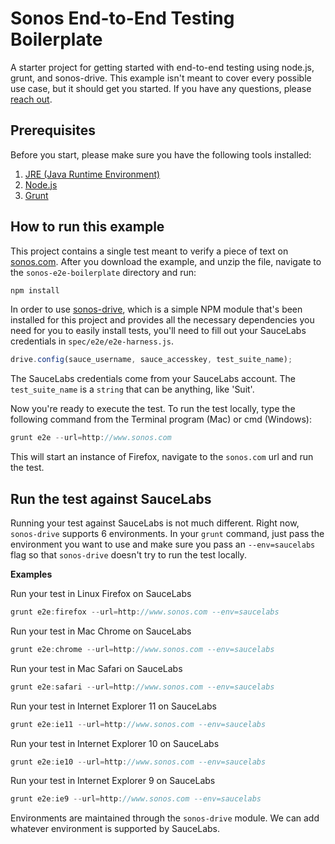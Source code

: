 # Sonos End-to-End Testing Boilerplate

A starter project for getting started with end-to-end testing using node.js,
grunt, and sonos-drive. This example isn't meant to cover every possible
use case, but it should get you started. If you have any questions, please
[reach out](mailto:suit@sonos.com).

## Prerequisites

Before you start, please make sure you have the following tools installed:

1. [JRE (Java Runtime Environment)](https://www.java.com/en/download/)
2. [Node.js](http://nodejs.org/)
3. [Grunt](http://gruntjs.com/getting-started)

## How to run this example

This project contains a single test meant to verify a piece of text on
[sonos.com](http://www.sonos.com). After you download the example, and
unzip the file, navigate to the `sonos-e2e-boilerplate` directory and run:

```javascript
npm install
```

In order to use [sonos-drive](https://github.com/zdfs/sonos-drive), which is
a simple NPM module that's been installed for this project and provides all
the necessary dependencies you need for you to easily install tests, you'll
need to fill out your SauceLabs credentials in `spec/e2e/e2e-harness.js`.

```javascript
drive.config(sauce_username, sauce_accesskey, test_suite_name);
```

The SauceLabs credentials come from your SauceLabs account. The
`test_suite_name` is a `string` that can be anything, like 'Suit'.

Now you're ready to execute the test. To run the test locally, type the
following command from the Terminal program (Mac) or cmd (Windows):

```javascript
grunt e2e --url=http://www.sonos.com
```

This will start an instance of Firefox, navigate to the `sonos.com` url
and run the test.

## Run the test against SauceLabs

Running your test against SauceLabs is not much different. Right now,
`sonos-drive` supports 6 environments. In your `grunt` command, just pass
the environment you want to use and make sure you pass an `--env=saucelabs`
flag so that `sonos-drive` doesn't try to run the test locally.

**Examples**

Run your test in Linux Firefox on SauceLabs

```javascript
grunt e2e:firefox --url=http://www.sonos.com --env=saucelabs
```

Run your test in Mac Chrome on SauceLabs

```javascript
grunt e2e:chrome --url=http://www.sonos.com --env=saucelabs
```

Run your test in Mac Safari on SauceLabs

```javascript
grunt e2e:safari --url=http://www.sonos.com --env=saucelabs
```

Run your test in Internet Explorer 11 on SauceLabs

```javascript
grunt e2e:ie11 --url=http://www.sonos.com --env=saucelabs
```

Run your test in Internet Explorer 10 on SauceLabs

```javascript
grunt e2e:ie10 --url=http://www.sonos.com --env=saucelabs
```

Run your test in Internet Explorer 9 on SauceLabs

```javascript
grunt e2e:ie9 --url=http://www.sonos.com --env=saucelabs
```

Environments are maintained through the `sonos-drive` module. We can add
whatever environment is supported by SauceLabs.
